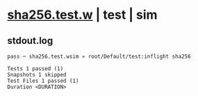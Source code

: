 # [sha256.test.w](../../../../../../tests/sdk_tests/util/sha256.test.w) | test | sim

## stdout.log
```log
pass ─ sha256.test.wsim » root/Default/test:inflight sha256

Tests 1 passed (1)
Snapshots 1 skipped
Test Files 1 passed (1)
Duration <DURATION>
```

